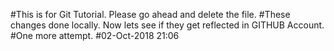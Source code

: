 #This is for Git Tutorial. Please go ahead and delete the file.
#These changes done locally. Now lets see if they get reflected in GITHUB Account.
#One more attempt.
#02-Oct-2018 21:06
